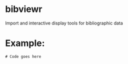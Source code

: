 bibviewr
==========

Import and interactive display tools for bibliographic data

# Example:
```
# Code goes here
```
